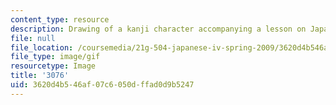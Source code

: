 ```yaml
---
content_type: resource
description: Drawing of a kanji character accompanying a lesson on Japanese.
file: null
file_location: /coursemedia/21g-504-japanese-iv-spring-2009/3620d4b546af07c6050dffad0d9b5247_3076.gif
file_type: image/gif
resourcetype: Image
title: '3076'
uid: 3620d4b5-46af-07c6-050d-ffad0d9b5247
---
```

